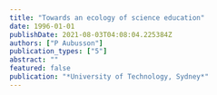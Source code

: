 ```yaml
---
title: "Towards an ecology of science education"
date: 1996-01-01
publishDate: 2021-08-03T04:08:04.225384Z
authors: ["P Aubusson"]
publication_types: ["5"]
abstract: ""
featured: false
publication: "*University of Technology, Sydney*"
---
```


